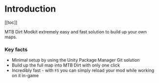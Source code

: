 # Introduction

[[toc]]

MTB Dirt Modkit extremely easy and fast solution to build up your own maps. 

### Key facts

- Minimal setup by using the Unity Package Manager Git solution
- Build up the full map into MTB Dirt with only one click
- Incredibly fast - with `F5` you can simply reload your mod while working on it in-game

